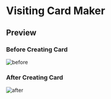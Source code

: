 
# Visiting Card Maker

## Preview 

### Before Creating Card
![before](https://user-images.githubusercontent.com/69722542/131308450-9b785061-a58f-449e-8b85-7f8ee91d0f89.png)


### After Creating Card
![after](https://user-images.githubusercontent.com/69722542/131308558-f9e2a272-cd38-430b-885e-433b24ad0a8a.png)


